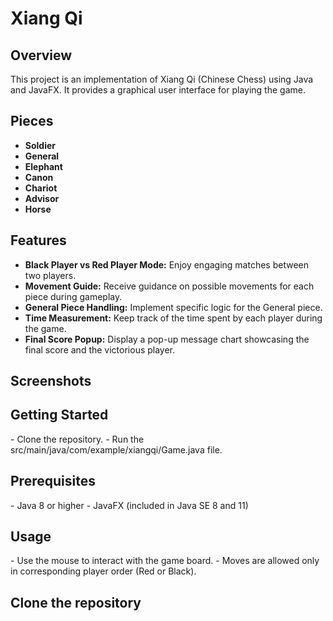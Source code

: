 <h1>Xiang Qi</h1>

<h2>Overview</h2>

This project is an implementation of Xiang Qi (Chinese Chess) using Java and JavaFX. It provides a graphical user interface for playing the game.

<h2>Pieces</h2>

- **Soldier**
- **General**
- **Elephant**
- **Canon**
- **Chariot**
- **Advisor**
- **Horse**

<h2>Features</h2>

- **Black Player vs Red Player Mode:** Enjoy engaging matches between two players.
- **Movement Guide:** Receive guidance on possible movements for each piece during gameplay.
- **General Piece Handling:** Implement specific logic for the General piece.
- **Time Measurement:** Keep track of the time spent by each player during the game.
- **Final Score Popup:** Display a pop-up message chart showcasing the final score and the victorious player.


<h2>Screenshots</h2>


<h2>Getting Started</h2>
- Clone the repository.
- Run the src/main/java/com/example/xiangqi/Game.java file.

<h2>Prerequisites</h2>
- Java 8 or higher
- JavaFX (included in Java SE 8 and 11)

<h2>Usage</h2>
- Use the mouse to interact with the game board.
- Moves are allowed only in corresponding player order (Red or Black).<h2>Clone the repository</h2>

